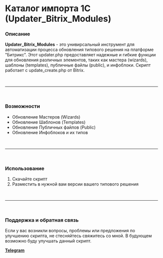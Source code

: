 <h1>Каталог импорта 1C (Updater_Bitrix_Modules)</h1>
<h3>Описание</h3>
<p>
  <b>Updater_Bitrix_Modules</b> - это унивирсальный инструмент для автоматизации процесса обновления типового решения на платформе "Битрикс". Этот updater.php предоставляет надежные и гибкие функции для обновления различных элементов, таких как мастера (wizards), шаблоны (templates), публичные файлы (public), и инфоблоки. Скрипт работает с update_create.php от Bitrix.
</p>

<br>
<hr>
<br>

<h3>Возможности</h3>
<ul>
  <li>Обновление Мастеров (Wizards)</li>
  <li>Обновление Шаблонов (Templates)</li>
  <li>Обновление Публичных файлов (Public)</li>
  <li>Обновление Инфоблоков и их типов</li>
</ul>

<br>
<hr>
<br>

<h3>Использование</h3>
<ol>
  <li>Скачайте скрипт</li>
  <li>Разместить в нужной вам версии вашего типового решения</li>
</ol>

<br>
<hr>
<br>

<h3>Поддержка и обратная связь</h3>
<p>
  Если у вас возникли вопросы, проблемы или предложения по улучшению скрипта, не стесняйтесь свяжитесь со мной.
  В будующем возможно буду улучшать данный скрипт.
</p>

<a href="https://t.me/nikitamalcev3"><b>Telegram</b></a>
